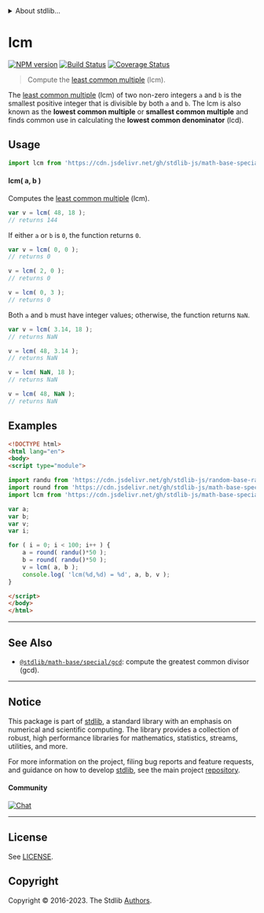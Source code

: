 <!--

@license Apache-2.0

Copyright (c) 2018 The Stdlib Authors.

Licensed under the Apache License, Version 2.0 (the "License");
you may not use this file except in compliance with the License.
You may obtain a copy of the License at

   http://www.apache.org/licenses/LICENSE-2.0

Unless required by applicable law or agreed to in writing, software
distributed under the License is distributed on an "AS IS" BASIS,
WITHOUT WARRANTIES OR CONDITIONS OF ANY KIND, either express or implied.
See the License for the specific language governing permissions and
limitations under the License.

-->


<details>
  <summary>
    About stdlib...
  </summary>
  <p>We believe in a future in which the web is a preferred environment for numerical computation. To help realize this future, we've built stdlib. stdlib is a standard library, with an emphasis on numerical and scientific computation, written in JavaScript (and C) for execution in browsers and in Node.js.</p>
  <p>The library is fully decomposable, being architected in such a way that you can swap out and mix and match APIs and functionality to cater to your exact preferences and use cases.</p>
  <p>When you use stdlib, you can be absolutely certain that you are using the most thorough, rigorous, well-written, studied, documented, tested, measured, and high-quality code out there.</p>
  <p>To join us in bringing numerical computing to the web, get started by checking us out on <a href="https://github.com/stdlib-js/stdlib">GitHub</a>, and please consider <a href="https://opencollective.com/stdlib">financially supporting stdlib</a>. We greatly appreciate your continued support!</p>
</details>

# lcm

[![NPM version][npm-image]][npm-url] [![Build Status][test-image]][test-url] [![Coverage Status][coverage-image]][coverage-url] <!-- [![dependencies][dependencies-image]][dependencies-url] -->

> Compute the [least common multiple][lcm] (lcm).

<!-- Section to include introductory text. Make sure to keep an empty line after the intro `section` element and another before the `/section` close. -->

<section class="intro">

The [least common multiple][lcm] (lcm) of two non-zero integers `a` and `b` is the smallest positive integer that is divisible by both `a` and `b`. The lcm is also known as the **lowest common multiple** or **smallest common multiple** and finds common use in calculating the **lowest common denominator** (lcd).

</section>

<!-- /.intro -->

<!-- Package usage documentation. -->



<section class="usage">

## Usage

```javascript
import lcm from 'https://cdn.jsdelivr.net/gh/stdlib-js/math-base-special-lcm@esm/index.mjs';
```

#### lcm( a, b )

Computes the [least common multiple][lcm] (lcm).

```javascript
var v = lcm( 48, 18 );
// returns 144
```

If either `a` or `b` is `0`, the function returns `0`.

```javascript
var v = lcm( 0, 0 );
// returns 0

v = lcm( 2, 0 );
// returns 0

v = lcm( 0, 3 );
// returns 0
```

Both `a` and `b` must have integer values; otherwise, the function returns `NaN`.

```javascript
var v = lcm( 3.14, 18 );
// returns NaN

v = lcm( 48, 3.14 );
// returns NaN

v = lcm( NaN, 18 );
// returns NaN

v = lcm( 48, NaN );
// returns NaN
```

</section>

<!-- /.usage -->

<!-- Package usage notes. Make sure to keep an empty line after the `section` element and another before the `/section` close. -->

<section class="notes">

</section>

<!-- /.notes -->

<!-- Package usage examples. -->

<section class="examples">

## Examples

<!-- eslint no-undef: "error" -->

```html
<!DOCTYPE html>
<html lang="en">
<body>
<script type="module">

import randu from 'https://cdn.jsdelivr.net/gh/stdlib-js/random-base-randu@esm/index.mjs';
import round from 'https://cdn.jsdelivr.net/gh/stdlib-js/math-base-special-round@esm/index.mjs';
import lcm from 'https://cdn.jsdelivr.net/gh/stdlib-js/math-base-special-lcm@esm/index.mjs';

var a;
var b;
var v;
var i;

for ( i = 0; i < 100; i++ ) {
    a = round( randu()*50 );
    b = round( randu()*50 );
    v = lcm( a, b );
    console.log( 'lcm(%d,%d) = %d', a, b, v );
}

</script>
</body>
</html>
```

</section>

<!-- /.examples -->

<!-- Section to include cited references. If references are included, add a horizontal rule *before* the section. Make sure to keep an empty line after the `section` element and another before the `/section` close. -->

<section class="references">

</section>

<!-- /.references -->

<!-- Section for related `stdlib` packages. Do not manually edit this section, as it is automatically populated. -->

<section class="related">

* * *

## See Also

-   <span class="package-name">[`@stdlib/math-base/special/gcd`][@stdlib/math/base/special/gcd]</span><span class="delimiter">: </span><span class="description">compute the greatest common divisor (gcd).</span>

</section>

<!-- /.related -->

<!-- Section for all links. Make sure to keep an empty line after the `section` element and another before the `/section` close. -->


<section class="main-repo" >

* * *

## Notice

This package is part of [stdlib][stdlib], a standard library with an emphasis on numerical and scientific computing. The library provides a collection of robust, high performance libraries for mathematics, statistics, streams, utilities, and more.

For more information on the project, filing bug reports and feature requests, and guidance on how to develop [stdlib][stdlib], see the main project [repository][stdlib].

#### Community

[![Chat][chat-image]][chat-url]

---

## License

See [LICENSE][stdlib-license].


## Copyright

Copyright &copy; 2016-2023. The Stdlib [Authors][stdlib-authors].

</section>

<!-- /.stdlib -->

<!-- Section for all links. Make sure to keep an empty line after the `section` element and another before the `/section` close. -->

<section class="links">

[npm-image]: http://img.shields.io/npm/v/@stdlib/math-base-special-lcm.svg
[npm-url]: https://npmjs.org/package/@stdlib/math-base-special-lcm

[test-image]: https://github.com/stdlib-js/math-base-special-lcm/actions/workflows/test.yml/badge.svg?branch=v0.1.0
[test-url]: https://github.com/stdlib-js/math-base-special-lcm/actions/workflows/test.yml?query=branch:v0.1.0

[coverage-image]: https://img.shields.io/codecov/c/github/stdlib-js/math-base-special-lcm/main.svg
[coverage-url]: https://codecov.io/github/stdlib-js/math-base-special-lcm?branch=main

<!--

[dependencies-image]: https://img.shields.io/david/stdlib-js/math-base-special-lcm.svg
[dependencies-url]: https://david-dm.org/stdlib-js/math-base-special-lcm/main

-->

[chat-image]: https://img.shields.io/gitter/room/stdlib-js/stdlib.svg
[chat-url]: https://app.gitter.im/#/room/#stdlib-js_stdlib:gitter.im

[stdlib]: https://github.com/stdlib-js/stdlib

[stdlib-authors]: https://github.com/stdlib-js/stdlib/graphs/contributors

[umd]: https://github.com/umdjs/umd
[es-module]: https://developer.mozilla.org/en-US/docs/Web/JavaScript/Guide/Modules

[deno-url]: https://github.com/stdlib-js/math-base-special-lcm/tree/deno
[umd-url]: https://github.com/stdlib-js/math-base-special-lcm/tree/umd
[esm-url]: https://github.com/stdlib-js/math-base-special-lcm/tree/esm
[branches-url]: https://github.com/stdlib-js/math-base-special-lcm/blob/main/branches.md

[stdlib-license]: https://raw.githubusercontent.com/stdlib-js/math-base-special-lcm/main/LICENSE

[lcm]: https://en.wikipedia.org/wiki/Least_common_multiple

<!-- <related-links> -->

[@stdlib/math/base/special/gcd]: https://github.com/stdlib-js/math-base-special-gcd/tree/esm

<!-- </related-links> -->

</section>

<!-- /.links -->
